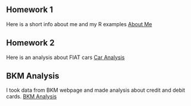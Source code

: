 ## Homework 1
Here is a short info about me and my R examples [About Me](Umre_2002019.html)

## Homework 2
Here is an analysis about FIAT cars [Car Analysis](fiat_analysis_Umre.html)

## BKM Analysis
I took data from BKM webpage and made analysis about credit and debit cards. [BKM Analysis](BKM-Data_Umre.html)
